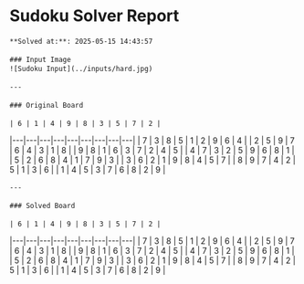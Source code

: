 # Sudoku Solver Report

    **Solved at:**: 2025-05-15 14:43:57

    ### Input Image
    ![Sudoku Input](../inputs/hard.jpg)

    ---

    ### Original Board

    | 6 | 1 | 4 | 9 | 8 | 3 | 5 | 7 | 2 |
|---|---|---|---|---|---|---|---|---|
| 7 | 3 | 8 | 5 | 1 | 2 | 9 | 6 | 4 |
| 2 | 5 | 9 | 7 | 6 | 4 | 3 | 1 | 8 |
| 9 | 8 | 1 | 6 | 3 | 7 | 2 | 4 | 5 |
| 4 | 7 | 3 | 2 | 5 | 9 | 6 | 8 | 1 |
| 5 | 2 | 6 | 8 | 4 | 1 | 7 | 9 | 3 |
| 3 | 6 | 2 | 1 | 9 | 8 | 4 | 5 | 7 |
| 8 | 9 | 7 | 4 | 2 | 5 | 1 | 3 | 6 |
| 1 | 4 | 5 | 3 | 7 | 6 | 8 | 2 | 9 |

    ---

    ### Solved Board

    | 6 | 1 | 4 | 9 | 8 | 3 | 5 | 7 | 2 |
|---|---|---|---|---|---|---|---|---|
| 7 | 3 | 8 | 5 | 1 | 2 | 9 | 6 | 4 |
| 2 | 5 | 9 | 7 | 6 | 4 | 3 | 1 | 8 |
| 9 | 8 | 1 | 6 | 3 | 7 | 2 | 4 | 5 |
| 4 | 7 | 3 | 2 | 5 | 9 | 6 | 8 | 1 |
| 5 | 2 | 6 | 8 | 4 | 1 | 7 | 9 | 3 |
| 3 | 6 | 2 | 1 | 9 | 8 | 4 | 5 | 7 |
| 8 | 9 | 7 | 4 | 2 | 5 | 1 | 3 | 6 |
| 1 | 4 | 5 | 3 | 7 | 6 | 8 | 2 | 9 |
    
